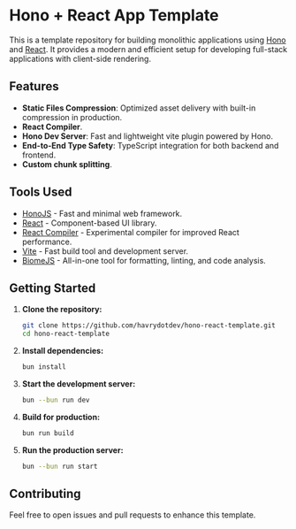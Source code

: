 # Hono + React App Template

This is a template repository for building monolithic applications using [Hono](https://hono.dev/) and [React](https://react.dev/). It provides a modern and efficient setup for developing full-stack applications with client-side rendering.

## Features

- **Static Files Compression**: Optimized asset delivery with built-in compression in production.
- **React Compiler**.
- **Hono Dev Server**: Fast and lightweight vite plugin powered by Hono.
- **End-to-End Type Safety**: TypeScript integration for both backend and frontend.
- **Custom chunk splitting**.

## Tools Used

- [HonoJS](https://hono.dev/) - Fast and minimal web framework.
- [React](https://react.dev/) - Component-based UI library.
- [React Compiler](https://react.dev/learn/react-compiler) - Experimental compiler for improved React performance.
- [Vite](https://vitejs.dev/) - Fast build tool and development server.
- [BiomeJS](https://biomejs.dev/) - All-in-one tool for formatting, linting, and code analysis.

## Getting Started

1. **Clone the repository:**
   ```sh
   git clone https://github.com/havrydotdev/hono-react-template.git
   cd hono-react-template
   ```

2. **Install dependencies:**
   ```sh
   bun install
   ```

3. **Start the development server:**
   ```sh
   bun --bun run dev
   ```

4. **Build for production:**
   ```sh
   bun run build
   ```

5. **Run the production server:**
   ```sh
   bun --bun run start
   ```

## Contributing

Feel free to open issues and pull requests to enhance this template.
